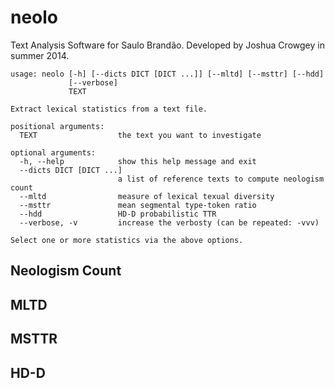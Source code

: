 neolo
=====

Text Analysis Software for Saulo Brandão.  Developed by Joshua Crowgey
in summer 2014.

```
usage: neolo [-h] [--dicts DICT [DICT ...]] [--mltd] [--msttr] [--hdd]
             [--verbose]
             TEXT

Extract lexical statistics from a text file.

positional arguments:
  TEXT                  the text you want to investigate

optional arguments:
  -h, --help            show this help message and exit
  --dicts DICT [DICT ...]
                        a list of reference texts to compute neologism count
  --mltd                measure of lexical texual diversity
  --msttr               mean segmental type-token ratio
  --hdd                 HD-D probabilistic TTR
  --verbose, -v         increase the verbosty (can be repeated: -vvv)

Select one or more statistics via the above options.
```

Neologism Count
---------------

MLTD
----

MSTTR
-----

HD-D
----
